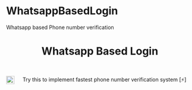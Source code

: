 # WhatsappBasedLogin
Whatsapp based Phone number verification
<h1 align="center">Whatsapp Based Login</h1></br>

<p align="center">
<img align="left" alt="Whatsapp" width="22px" src="https://cdn.jsdelivr.net/npm/simple-icons@v3/icons/whatsapp.svg" />
  Try this to implement fastest phone number verification system [⚡]
</p>
